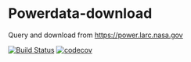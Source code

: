 # Powerdata-download
Query and download from https://power.larc.nasa.gov

[![Build Status](https://travis-ci.com/DHI-GRAS/powerdata-download.svg?token=vjqqC3f2eQGxCiXr93bp&branch=master)](https://travis-ci.org/DHI-GRAS/powerdata-download)
[![codecov](https://codecov.io/gh/DHI-GRAS/powerdata-download/branch/master/graph/badge.svg?token=K5IgYZoD8k)](https://codecov.io/gh/DHI-GRAS/powerdata-download)
